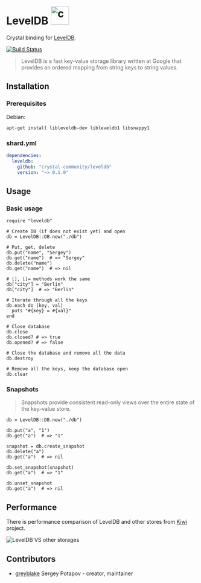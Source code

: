 # LevelDB <img src="https://raw.githubusercontent.com/crystal-community/leveldb/master/images/crystal-leveldb-logo2.png" alt="crystal levedb" width="48">

Crystal binding for [LevelDB](https://github.com/google/leveldb).

[![Build Status](https://travis-ci.org/crystal-community/leveldb.svg?branch=master)](https://travis-ci.org/crystal-community/leveldb)

> LevelDB is a fast key-value storage library written at Google that provides an ordered mapping from string keys to string values.

## Installation

### Prerequisites

Debian:
```
apt-get install libleveldb-dev libleveldb1 libsnappy1
```

### shard.yml

```yaml
dependencies:
  leveldb:
    github: "crystal-community/leveldb"
    version: "~> 0.1.0"
```

## Usage

### Basic usage

```crystal
require "leveldb"

# Create DB (if does not exist yet) and open
db = LevelDB::DB.new("./db")

# Put, get, delete
db.put("name", "Sergey")
db.get("name")  # => "Sergey"
db.delete("name")
db.get("name")  # => nil

# [], []= methods work the same
db["city"] = "Berlin"
db["city"]  # => "Berlin"

# Iterate through all the keys
db.each do |key, val|
  puts "#{key} = #{val}"
end

# Close database
db.close
db.closed? # => true
db.opened? # => false

# Close the database and remove all the data
db.destroy

# Remove all the keys, keep the database open
db.clear
```

### Snapshots

> Snapshots provide consistent read-only views over the entire state of the key-value store.

```crystal
db = LevelDB::DB.new("./db")

db.put("a", "1")
db.get("a")  # => "1"

snapshot = db.create_snapshot
db.delete("a")
db.get("a")  # => nil

db.set_snapshot(snapshot)
db.get("a")  # => "1"

db.unset_snapshot
db.get("a")  # => nil
```

## Performance

There is performance comparison of LevelDB and other stores from
[Kiwi](https://github.com/greyblake/crystal-kiwi#performance-porn) project.

![LevelDB VS other storages](https://sc-cdn.scaleengine.net/i/8a5361ab85b005f7bfb6ed7941b4a5ef.jpg)

## Contributors

- [greyblake](https://github.com/greyblake) Sergey Potapov - creator, maintainer
